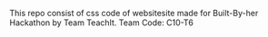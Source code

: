 This repo consist of css code of websitesite made for Built-By-her Hackathon by Team TeachIt.
Team Code: C10-T6
